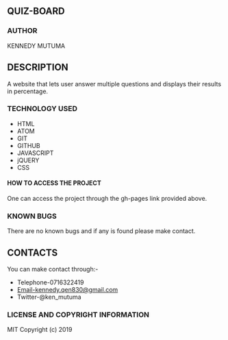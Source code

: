 ## QUIZ-BOARD
### AUTHOR
KENNEDY MUTUMA
## DESCRIPTION
A website that lets user answer multiple questions and displays their results in percentage.
### TECHNOLOGY USED
   * HTML
   * ATOM
   * GIT
   * GITHUB
   * JAVASCRIPT
   * jQUERY
   * CSS
#### HOW TO ACCESS THE PROJECT
One can access the project through the gh-pages link provided above.
###  KNOWN BUGS
There are no known bugs and if any is found please make contact.
##  CONTACTS
You can make contact through:-
  * Telephone-0716322419
  * Email-kennedy.qen830@gmail.com
  * Twitter-@ken_mutuma
### LICENSE AND COPYRIGHT INFORMATION
MIT Copyright (c) 2019  
